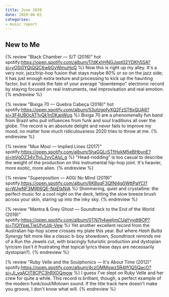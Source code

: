 ```yaml
---
title: June 2020
date: 2020-06-01
categories:
- music report
---
```


## New to Me

{% review "Black Chamber — S/T (2016)" hot
  spotify:https://open.spotify.com/album/17dKxhHNGJxpt02YDKh5SA?si=yOSi0YQtQQC6wbGvWmuHoQ
%}
  Now this is right up my alley. It's a very noir, jazz/trip-hop fusion that stays maybe 80% or so on the jazz side; it has just enough extra texture and processing to kick up the haunting factor, but it avoids the fate of your average "downtempo" electronic record by staying focused on real instruments, real improvisation and real emotion.
{% endreview %}

{% review "Bixiga 70 — Quebra Cabeça (2018)" hot
  spotify:https://open.spotify.com/album/53utzgpfyXQ2FzST6xQUA6?si=3F4UB0cAT1yQk1nDKapWug
%}
  Bixiga 70 are a phenomenally fun band from Brazil who pull influences from funk and soul traditions all over the globe. The record is an absolute delight and never fails to improve my mood, no matter how much ridiculousness 2020 tries to throw at me.
{% endreview %}

{% review "Mux Mool — Implied Lines (2017)"
  spotify:https://open.spotify.com/album/5haGQLrSTfHxkM5eBHbynE?si=mVgDZ34vTtyL2vyCAlxl_g
%}
  "Head-nodding" is too casual to describe the weight of the production on this instrumental hip-hop joint. It's heavier, more exotic, more alien.
{% endreview %}

{% review "Superposition — A00/ No Mind (2019)"
  spotify:https://open.spotify.com/album/6KBsqF3QfNl4g0WttPaYCI?si=WJwNF3MlRI6QE-NqEtkNjA
%}
  Shimmering, quiet and crystalline: the perfect music for a cool night on the deck, letting the slow breeze brush across your skin, staring up into the inky sky.
{% endreview %}

{% review "Mantra & Grey Ghost — Soundtrack to the End of the World (2019)"
  spotify:https://open.spotify.com/album/0TN7h4weIjmCUaYyydt8OP?si=TlOlYpeLTieUfytJdj-Vew
%}
  Yet another excellent record from the Australian hip-hop scene crosses my plate this year. But where _Hash Butta Synergy_ felt more like a classic b-boy showdown, _Soundtrack_ reminds me of a Run the Jewels cut, with bracingly futuristic production and dystopian lyricism (isn't it frustrating that topical lyrics these days are necessarily dystopian?).
{% endreview %}

{% review "Ruby Velle and the Soulphonics — It's About Time (2012)"
  spotify:https://open.spotify.com/album/4czOMMgwzSR4Ifj1QSQacO?si=Jj_vqACtT8CPC3hRXOQmow
%}
  I guess I've slept on Ruby Velle and her crew for quite a while. This record is brilliant, though, a perfect example of the modern funk/soul/Motown sound. If the title track here doesn't make you groove, I don't know what will.
{% endreview %}
